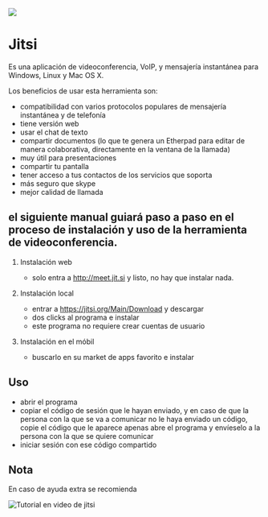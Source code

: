 ![](https://pbs.twimg.com/profile_images/651990494898077696/F0VxeYZj_400x400.png)


# **Jitsi**

Es una aplicación de videoconferencia, VoIP, y mensajería instantánea para Windows, Linux y Mac OS X.

Los beneficios de usar esta herramienta son:

- compatibilidad con varios protocolos populares de mensajería instantánea y de telefonía
- tiene versión web
- usar el chat de texto
- compartir documentos (lo que te genera un Etherpad para editar de manera colaborativa, directamente en la ventana de la llamada)
- muy útil para presentaciones
- compartir tu pantalla
- tener acceso a tus contactos de los servicios que soporta
- más seguro que skype
- mejor calidad de llamada

## el siguiente manual guiará paso a paso en el proceso de instalación y uso de la herramienta de videoconferencia.

1. Instalación web
   - solo entra a http://meet.jit.si y listo, no hay que instalar nada.

2. Instalación local
   - entrar a https://jitsi.org/Main/Download y descargar
   - dos clicks al programa e instalar
   - este programa no requiere crear cuentas de usuario

3. Instalación en el móbil
   - buscarlo en su market de apps favorito e instalar

## Uso
   - abrir el programa
   - copiar el código de sesión que le hayan enviado, y en caso de que la persona con la que se va a comunicar no le haya enviado un código, copie el código que le aparece apenas abre el programa y envíeselo a la persona con la que se quiere comunicar
   - iniciar sesión con ese código compartido

## Nota

En caso de ayuda extra se recomienda

![Tutorial en video de jitsi](https://www.youtube.com/watch?v=BhmOg0G-Frw)
